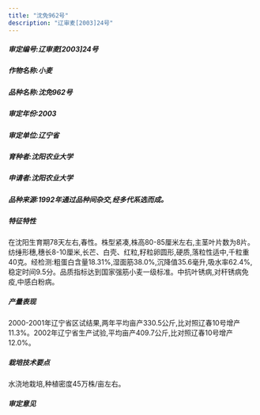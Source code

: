```yaml
---
title: "沈免962号"
description: "辽审麦[2003]24号"
---
```

##### 审定编号:辽审麦[2003]24号

##### 作物名称:小麦

##### 品种名称:沈免962号

##### 审定年份:2003

##### 审定单位:辽宁省

##### 育种者:沈阳农业大学

##### 申请者:沈阳农业大学

##### 品种来源:1992年通过品种间杂交,经多代系选而成。

##### 特征特性
在沈阳生育期78天左右,春性。株型紧凑,株高80-85厘米左右,主茎叶片数为8片。纺缍形穗,穗长8-10厘米,长芒、白壳、红粒,籽粒卵圆形,硬质,落粒性适中,千粒重40克。经检测:粗蛋白含量18.31%,湿面筋38.0%,沉降值35.6毫升,吸水率62.4%,稳定时间9.5分。品质指标达到国家强筋小麦一级标准。中抗叶锈病,对秆锈病免疫,中感白粉病。

##### 产量表现
2000-2001年辽宁省区试结果,两年平均亩产330.5公斤,比对照辽春10号增产11.3%。2002年辽宁省生产试验,平均亩产409.7公斤,比对照辽春10号增产12.0%。

##### 栽培技术要点
水浇地栽培,种植密度45万株/亩左右。

##### 审定意见

